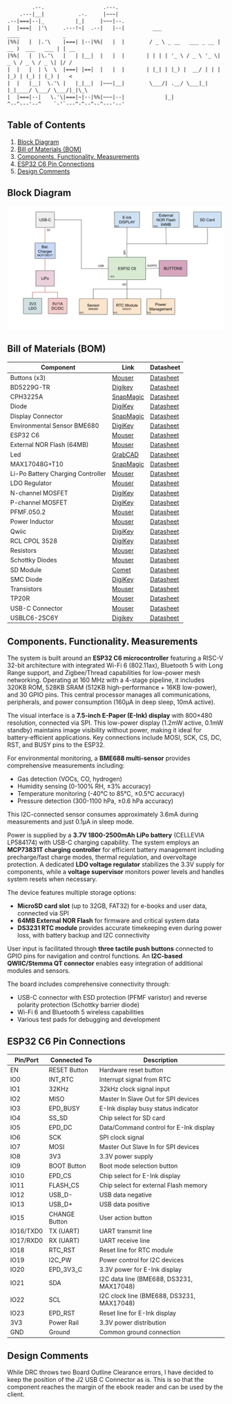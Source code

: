 ```
        .--.                   .---.
    .---|__|           .-.     |~~~|
.--|===|--|_          |_|     |~~~|--.
|  |===|  |'\     .---!~|  .--|   |--|		   ___                   ____              _    
|%%|   |  |.'\    |===| |--|%%|   |  |		  / _ \ _ __   ___ _ __ | __ )  ___   ___ | | __
|%%|   |  |\.'\   |   | |__|  |   |  |		 | | | | '_ \ / _ \ '_ \|  _ \ / _ \ / _ \| |/ /
|  |   |  | \  \  |===| |==|  |   |  |		 | |_| | |_) |  __/ | | | |_) | (_) | (_) |   < 
|  |   |__|  \.'\ |   |_|__|  |~~~|__|		  \___/| .__/ \___|_| |_|____/ \___/ \___/|_|\_\
|  |===|--|   \.'\|===|~|--|%%|~~~|--|		       |_|                                      
^--^---'--^    `-'`---^-^--^--^---'--'
```

## Table of Contents

1. [Block Diagram](#block-diagram)
2. [Bill of Materials (BOM)](#bill-of-materials-(bom))
3. [Components. Functionality. Measurements](#components-functionality-measurements)
4. [ESP32 C6 Pin Connections](#esp32-c6-pin-connections)
5. [Design Comments]()

## Block Diagram

![Block Diagram](OpenBook.png)

## Bill of Materials (BOM)

| Component | Link | Datasheet |
|-----------|-------------|-----------|
| Buttons (x3) | [Mouser](https://ro.mouser.com/ProductDetail/E-Switch/TL3315NF250Q?qs=g35H13458Kaz43%252B3owu1iQ%3D%3D) | [Datasheet](https://www.mouser.com/datasheet/2/140/TL3315-345930.pdf?srsltid=AfmBOoqCqHlNTSgC-O2LFAWm6s4LAd71f8YVI18lGMMVCCY181TTsQEw)|
| BD5229G-TR | [Digikey](https://www.digikey.ee/en/models/658502) | [Datasheet](https://fscdn.rohm.com/en/products/databook/datasheet/ic/power/voltage_detector/bd52xxg-e.pdf)|
| CPH3225A | [SnapMagic](https://www.snapeda.com/parts/CPH3225A/Seiko+Instruments/view-part/?ref=eda) | [Datasheet](https://www.snapeda.com/parts/CPH3225A/Seiko%20Instruments/datasheet/) |
| Diode | [DigiKey](https://www.digikey.com/en/products/detail/littelfuse-inc/PGB1010603MR/715755?utm_source=snapeda&utm_campaign=buynow&utm_medium=aggregator) | [Datasheet](https://www.littelfuse.com/assetdocs/pulseguard-esd-suppressors-pgb1-datasheet?assetguid=8a337998-d54d-466b-be4e-dc5bcd1f9321) |
| Display Connector | [SnapMagic](https://www.snapeda.com/parts/FH34SRJ-24S-0.5SH(99)/Hirose/view-part/) | [Datasheet](https://ro.mouser.com/datasheet/2/185/FH34SRJ_24S_0_5SH_99__CL0580_1255_6_99_2DDrawing_0-1615044.pdf)|
| Environmental Sensor BME680 | [DigiKey](https://www.digikey.com/en/products/detail/bosch-sensortec/bme680/7401317) | [Datasheet](https://www.bosch-sensortec.com/media/boschsensortec/downloads/datasheets/bst-bme680-ds001.pdf)	|
| ESP32 C6 | [Mouser](https://ro.mouser.com/ProductDetail/Espressif-Systems/ESP32-C6-WROOM-1-N8?qs=8Wlm6%252BaMh8ST02Gmwp74cw%3D%3D) | [Datasheet](https://ro.mouser.com/datasheet/2/891/Espressif_ESP32_C6_WROOM_1__Datasheet_V0_1_PRELIMI-3239987.pdf)|
| External NOR Flash (64MB) | [Mouser](https://ro.mouser.com/ProductDetail/Winbond/W25Q512JVEIQ?qs=l7cgNqFNU1jw6svr3at6tA%3D%3D) | [Datasheet](https://ro.mouser.com/datasheet/2/949/Winbond_W25Q512JV_Datasheet-3240039.pdf)|
| Led | [GrabCAD](https://grabcad.com/library/0603-smd-led-1) | [Datasheet](https://www.snapeda.com/parts/KP-1608SURCK/Kingbright/datasheet/) |
| MAX17048G+T10	| [SnapMagic](https://www.snapeda.com/parts/MAX17048G+T10/Analog+Devices/view-part/?ref=eda) | [Datasheet](https://www.snapeda.com/parts/MAX17048G+T10/Analog%20Devices/datasheet/) |
| Li-Po Battery Charging Controller | [Mouser](https://ro.mouser.com/ProductDetail/Microchip-Technology/MCP73831T-3ACI-OT?qs=yUQqVecv4quInAWkk8YFWg%3D%3D) | [Datasheet](https://ro.mouser.com/datasheet/2/268/MCP73831_Family_Data_Sheet_DS20001984H-3441711.pdf)|
| LDO Regulator | [Mouser](https://ro.mouser.com/ProductDetail/Torex-Semiconductor/XC6220A331MR-G?qs=AsjdqWjXhJ8ZSWznL1J0gg%3D%3D) | [Datasheet](https://ro.mouser.com/datasheet/2/760/xc6220-3371556.pdf)|
| N-channel MOSFET | [DigiKey](https://www.digikey.ro/ro/products/detail/vishay-siliconix/SI1308EDL-T1-GE3/4876435?s=N4IgTCBcDaIMoEkCMBmADADgKIBEAyAtACpIEDiWKIAugL5A) | [Datasheet](https://www.vishay.com/docs/63399/si1308edl.pdf)|
| P-channel MOSFET | [DigiKey](https://www.digikey.com/en/products/detail/diodes-incorporated/DMG2305UX-7/4340667) | [Datasheet](https://www.diodes.com/assets/Datasheets/DMG2305UX.pdf) |
| PFMF.050.2 | [Mouser](https://eu.mouser.com/ProductDetail/Schurter/PFMF0502?qs=1auRipcfynCums5v1iucSA%3D%3D&utm_source=findchips&utm_medium=aggregator&utm_campaign=PFMF0502&utm_term=PFMF0502&utm_content=Schurter) | [Datasheet](https://ro.mouser.com/datasheet/2/358/typ_PFMF-1275918.pdf) |
| Power Inductor | [Mouser](https://ro.mouser.com/ProductDetail/Bourns/SRR4828A-101M?qs=EU6FO9ffTwcw5i9FweW3JA%3D%3D) | [Datasheet](https://ro.mouser.com/datasheet/2/54/srr4828a-1391533.pdf)|
| Qwiic | [DigiKey](https://www.digikey.com/en/products/detail/onion-corporation/om-e-qwiic/9922970) | [Datasheet](https://cdn.sparkfun.com/assets/parts/1/2/2/8/9/Qwiic_Connector_Datasheet.pdf)|
| RCL CPOL 3528 | [DigiKey](https://www.snapeda.com/parts/TAJB475K025RNJ/AVX/view-part/?ref=dk&t=capacitor%203528&con_ref=None) | [Datasheet](https://s3.amazonaws.com/snapeda/datasheet/TAJB475K025RNJ_AVX.pdf) |
| Resistors | [Mouser](https://ro.mouser.com/c/?q=resistor%200402) | [Datasheet](https://ro.mouser.com/c/?q=resistor%200402)|
| Schottky Diodes | [Mouser](https://ro.mouser.com/ProductDetail/KYOCERA-AVX/SD0805S020S1R0?qs=jCA%252BPfw4LHbpkAoSnwrdjw%3D%3D) | [Datasheet](https://ro.mouser.com/datasheet/2/40/schottky-3165252.pdf)|
| SD Module | [Comet](https://store.comet.srl.ro/Catalogue/Product/43497/) | [Datasheet](https://store.comet.bg/download-file.php?id=8824)|
| SMC Diode | [DigiKey](https://www.digikey.ro/ro/products/detail/smc-diode-solutions/MBR0530/16692306) | [Datasheet](https://www.smc-diodes.com/propdf/MBR0530%20N0717%20REV.A.pdf)|
| Transistors | [Mouser](https://ro.mouser.com/ProductDetail/Diodes-Incorporated/DMG2305UX-7?qs=L1DZKBg7t5F%2FNBHrjfxC%252Bg%3D%3D) | [Datasheet](https://www.diodes.com/assets/Datasheets/DMG2305UX.pdf)|
| TP20R | [Mouser](https://eu.mouser.com/ProductDetail/Adafruit/3825?qs=%252bEew9%252b0nqrAn6n76%252bB5vZg%3D%3D&utm_source=findchips&utm_medium=aggregator&utm_campaign=3825&utm_term=3825&utm_content=Adafruit) | [Datasheet](https://cdn-shop.adafruit.com/product-files/3825/3825_diagram.PDF) |
| USB-C Connector | [Mouser](https://ro.mouser.com/ProductDetail/GCT/USB4110-GF-A?qs=KUoIvG%2F9IlYiZvIXQjyJeA%3D%3D) | [Datasheet](https://ro.mouser.com/datasheet/2/837/GCT_USB4110_Product_Drawing___20k_cycles-3455479.pdf)|
| USBLC6-2SC6Y | [Digikey](https://www.digikey.ro/ro/products/detail/stmicroelectronics/USBLC6-2SC6Y/2819177?s=N4IgTCBcDaIKoGUBCAZAwgNgLRgZgmiALoC%2BQA) | [Datasheet](https://www.st.com/content/ccc/resource/technical/document/datasheet/group0/94/15/6c/58/ba/91/46/42/DM00055262/files/DM00055262.pdf/jcr:content/translations/en.DM00055262.pdf)|

## Components. Functionality. Measurements

The system is built around an **ESP32 C6 microcontroller** featuring a RISC-V 32-bit architecture with integrated Wi-Fi 6 (802.11ax), Bluetooth 5 with Long Range support, and Zigbee/Thread capabilities for low-power mesh networking. Operating at 160 MHz with a 4-stage pipeline, it includes 320KB ROM, 528KB SRAM (512KB high-performance + 16KB low-power), and 30 GPIO pins. This central processor manages all communications, peripherals, and power consumption (160μA in deep sleep, 10mA active).

The visual interface is a **7.5-inch E-Paper (E-Ink) display** with 800×480 resolution, connected via SPI. This low-power display (1.2mW active, 0.1mW standby) maintains image visibility without power, making it ideal for battery-efficient applications. Key connections include MOSI, SCK, CS, DC, RST, and BUSY pins to the ESP32.

For environmental monitoring, a **BME688 multi-sensor** provides comprehensive measurements including:
- Gas detection (VOCs, CO, hydrogen)
- Humidity sensing (0-100% RH, ±3% accuracy)
- Temperature monitoring (-40°C to 85°C, ±0.5°C accuracy)
- Pressure detection (300-1100 hPa, ±0.6 hPa accuracy)

This I2C-connected sensor consumes approximately 3.6mA during measurements and just 0.1μA in sleep mode.

Power is supplied by a **3.7V 1800-2500mAh LiPo battery** (CELLEVIA LP584174) with USB-C charging capability. The system employs an **MCP73831T charging controller** for efficient battery management including precharge/fast charge modes, thermal regulation, and overvoltage protection. A dedicated **LDO voltage regulator** stabilizes the 3.3V supply for components, while a **voltage supervisor** monitors power levels and handles system resets when necessary.

The device features multiple storage options:
- **MicroSD card slot** (up to 32GB, FAT32) for e-books and user data, connected via SPI
- **64MB External NOR Flash** for firmware and critical system data
- **DS3231 RTC module** provides accurate timekeeping even during power loss, with battery backup and I2C connectivity

User input is facilitated through **three tactile push buttons** connected to GPIO pins for navigation and control functions. An **I2C-based QWIIC/Stemma QT connector** enables easy integration of additional modules and sensors.

The board includes comprehensive connectivity through:
- USB-C connector with ESD protection (PFMF varistor) and reverse polarity protection (Schottky barrier diode)
- Wi-Fi 6 and Bluetooth 5 wireless capabilities
- Various test pads for debugging and development


## ESP32 C6 Pin Connections

| Pin/Port    | Connected To             | Description                                       |
|-------------|--------------------------|---------------------------------------------------|
| EN          | RESET Button             | Hardware reset button                             |
| IO0         | INT_RTC                  | Interrupt signal from RTC                         |
| IO1         | 32KHz                    | 32kHz clock signal input                          |
| IO2         | MISO                     | Master In Slave Out for SPI devices               |
| IO3         | EPD_BUSY                 | E-Ink display busy status indicator               |
| IO4         | SS_SD                    | Chip select for SD card                           |
| IO5         | EPD_DC                   | Data/Command control for E-Ink display            |
| IO6         | SCK                      | SPI clock signal                                  |
| IO7         | MOSI                     | Master Out Slave In for SPI devices               |
| IO8         | 3V3                      | 3.3V power supply                                 |
| IO9         | BOOT Button              | Boot mode selection button                        |
| IO10        | EPD_CS                   | Chip select for E-Ink display                     |
| IO11        | FLASH_CS                 | Chip select for external Flash memory             |
| IO12        | USB_D-                   | USB data negative                                 |
| IO13        | USB_D+                   | USB data positive                                 |
| IO15        | CHANGE Button            | User action button                                |
| IO16/TXD0   | TX (UART)                | UART transmit line                                |
| IO17/RXD0   | RX (UART)                | UART receive line                                 |
| IO18        | RTC_RST                  | Reset line for RTC module                         |
| IO19        | I2C_PW                   | Power control for I2C devices                     |
| IO20        | EPD_3V3_C                | 3.3V power for E-Ink display                      |
| IO21        | SDA                      | I2C data line (BME688, DS3231, MAX17048)          |
| IO22        | SCL                      | I2C clock line (BME688, DS3231, MAX17048)         |
| IO23        | EPD_RST                  | Reset line for E-Ink display                      |
| 3V3         | Power Rail               | 3.3V power distribution                           |
| GND         | Ground                   | Common ground connection                          |

## Design Comments

While DRC throws two Board Outline Clearance errors, I have decided to keep the position of the J2 USB C Connector as is.
This is so that the component reaches the margin of the ebook reader and can be used by the client.
